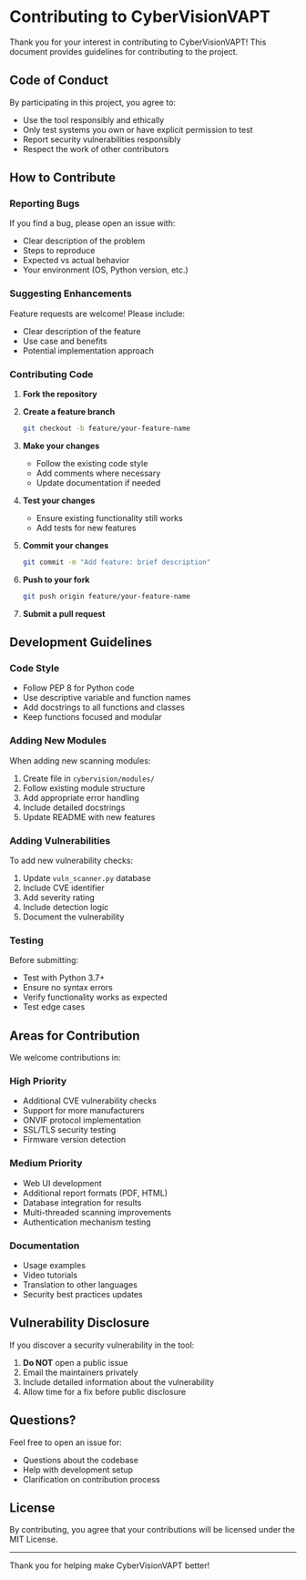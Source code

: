 # Contributing to CyberVisionVAPT

Thank you for your interest in contributing to CyberVisionVAPT! This document provides guidelines for contributing to the project.

## Code of Conduct

By participating in this project, you agree to:
- Use the tool responsibly and ethically
- Only test systems you own or have explicit permission to test
- Report security vulnerabilities responsibly
- Respect the work of other contributors

## How to Contribute

### Reporting Bugs

If you find a bug, please open an issue with:
- Clear description of the problem
- Steps to reproduce
- Expected vs actual behavior
- Your environment (OS, Python version, etc.)

### Suggesting Enhancements

Feature requests are welcome! Please include:
- Clear description of the feature
- Use case and benefits
- Potential implementation approach

### Contributing Code

1. **Fork the repository**
2. **Create a feature branch**
   ```bash
   git checkout -b feature/your-feature-name
   ```

3. **Make your changes**
   - Follow the existing code style
   - Add comments where necessary
   - Update documentation if needed

4. **Test your changes**
   - Ensure existing functionality still works
   - Add tests for new features

5. **Commit your changes**
   ```bash
   git commit -m "Add feature: brief description"
   ```

6. **Push to your fork**
   ```bash
   git push origin feature/your-feature-name
   ```

7. **Submit a pull request**

## Development Guidelines

### Code Style

- Follow PEP 8 for Python code
- Use descriptive variable and function names
- Add docstrings to all functions and classes
- Keep functions focused and modular

### Adding New Modules

When adding new scanning modules:
1. Create file in `cybervision/modules/`
2. Follow existing module structure
3. Add appropriate error handling
4. Include detailed docstrings
5. Update README with new features

### Adding Vulnerabilities

To add new vulnerability checks:
1. Update `vuln_scanner.py` database
2. Include CVE identifier
3. Add severity rating
4. Include detection logic
5. Document the vulnerability

### Testing

Before submitting:
- Test with Python 3.7+
- Ensure no syntax errors
- Verify functionality works as expected
- Test edge cases

## Areas for Contribution

We welcome contributions in:

### High Priority
- Additional CVE vulnerability checks
- Support for more manufacturers
- ONVIF protocol implementation
- SSL/TLS security testing
- Firmware version detection

### Medium Priority
- Web UI development
- Additional report formats (PDF, HTML)
- Database integration for results
- Multi-threaded scanning improvements
- Authentication mechanism testing

### Documentation
- Usage examples
- Video tutorials
- Translation to other languages
- Security best practices updates

## Vulnerability Disclosure

If you discover a security vulnerability in the tool:
1. **Do NOT** open a public issue
2. Email the maintainers privately
3. Include detailed information about the vulnerability
4. Allow time for a fix before public disclosure

## Questions?

Feel free to open an issue for:
- Questions about the codebase
- Help with development setup
- Clarification on contribution process

## License

By contributing, you agree that your contributions will be licensed under the MIT License.

---

Thank you for helping make CyberVisionVAPT better!
